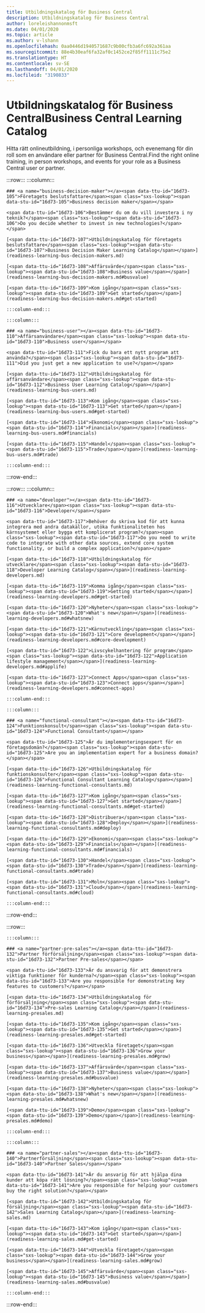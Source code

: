```yaml
---
title: Utbildningskatalog för Business Central
description: Utbildningskatalog för Business Central
author: loreleishannonmsft
ms.date: 04/01/2020
ms.topic: article
ms.author: v-lshann
ms.openlocfilehash: 0aa0446d1940571687c9b00cfb3a6fc692a361aa
ms.sourcegitcommit: 88e4b30eaf6fa32af0c1452ce2f85ff1111c75e2
ms.translationtype: HT
ms.contentlocale: sv-SE
ms.lasthandoff: 04/01/2020
ms.locfileid: "3190833"
---
```

# <a name="business-central-learning-catalog"></a><span data-ttu-id="16d73-103">Utbildningskatalog för Business Central</span><span class="sxs-lookup"><span data-stu-id="16d73-103">Business Central Learning Catalog</span></span>
<span data-ttu-id="16d73-104">Hitta rätt onlineutbildning, i personliga workshops, och evenemang för din roll som en användare eller partner för Business Central.</span><span class="sxs-lookup"><span data-stu-id="16d73-104">Find the right online training, in person workshops, and events for your role as a Business Central user or partner.</span></span>

:::row:::
    :::column:::

    ### <a name="business-decision-maker"></a><span data-ttu-id="16d73-105">Företagets beslutsfattare</span><span class="sxs-lookup"><span data-stu-id="16d73-105">Business decision maker</span></span>

    <span data-ttu-id="16d73-106">Bestämmer du om du vill investera i ny teknik?</span><span class="sxs-lookup"><span data-stu-id="16d73-106">Do you decide whether to invest in new technologies?</span></span> 

    [<span data-ttu-id="16d73-107">Utbildningskatalog för företagets beslutsfattare</span><span class="sxs-lookup"><span data-stu-id="16d73-107">Business Decision Maker Learning Catalog</span></span>](readiness-learning-bus-decision-makers.md)

    [<span data-ttu-id="16d73-108">Affärsvärde</span><span class="sxs-lookup"><span data-stu-id="16d73-108">Business value</span></span>](readiness-learning-bus-decision-makers.md#busvalue)

    [<span data-ttu-id="16d73-109">Kom igång</span><span class="sxs-lookup"><span data-stu-id="16d73-109">Get started</span></span>](readiness-learning-bus-decision-makers.md#get-started)

    :::column-end:::

    :::column:::

    ### <a name="business-user"></a><span data-ttu-id="16d73-110">Affärsanvändare</span><span class="sxs-lookup"><span data-stu-id="16d73-110">Business user</span></span>

    <span data-ttu-id="16d73-111">Fick du bara ett nytt program att använda?</span><span class="sxs-lookup"><span data-stu-id="16d73-111">Did you just get a new application to use?</span></span> 

    [<span data-ttu-id="16d73-112">Utbildningskatalog för affärsanvändare</span><span class="sxs-lookup"><span data-stu-id="16d73-112">Business User Learning Catalog</span></span>](readiness-learning-bus-users.md)

    [<span data-ttu-id="16d73-113">Kom igång</span><span class="sxs-lookup"><span data-stu-id="16d73-113">Get started</span></span>](readiness-learning-bus-users.md#get-started)

    [<span data-ttu-id="16d73-114">Ekonomi</span><span class="sxs-lookup"><span data-stu-id="16d73-114">Financials</span></span>](readiness-learning-bus-users.md#financials)

    [<span data-ttu-id="16d73-115">Handel</span><span class="sxs-lookup"><span data-stu-id="16d73-115">Trade</span></span>](readiness-learning-bus-users.md#trade)

    :::column-end:::

:::row-end:::

:::row:::
    :::column:::

    ### <a name="developer"></a><span data-ttu-id="16d73-116">Utvecklare</span><span class="sxs-lookup"><span data-stu-id="16d73-116">Developer</span></span>

    <span data-ttu-id="16d73-117">Behöver du skriva kod för att kunna integrera med andra datakällor, utöka funktionaliteten hos kärnsystemet eller bygga ett komplicerat program?</span><span class="sxs-lookup"><span data-stu-id="16d73-117">Do you need to write code to integrate with other data sources, extend core system functionality, or build a complex application?</span></span>

    [<span data-ttu-id="16d73-118">Utbildningskatalog för utvecklare</span><span class="sxs-lookup"><span data-stu-id="16d73-118">Developer Learning Catalog</span></span>](readiness-learning-developers.md)

    [<span data-ttu-id="16d73-119">Komma igång</span><span class="sxs-lookup"><span data-stu-id="16d73-119">Getting started</span></span>](readiness-learning-developers.md#get-started)

    [<span data-ttu-id="16d73-120">Nyheter</span><span class="sxs-lookup"><span data-stu-id="16d73-120">What's new</span></span>](readiness-learning-developers.md#whatsnew)

    [<span data-ttu-id="16d73-121">Kärnutveckling</span><span class="sxs-lookup"><span data-stu-id="16d73-121">Core development</span></span>](readiness-learning-developers.md#core-development)

    [<span data-ttu-id="16d73-122">Livscykelhantering för program</span><span class="sxs-lookup"><span data-stu-id="16d73-122">Application lifestyle management</span></span>](readiness-learning-developers.md#applife)

    [<span data-ttu-id="16d73-123">Connect Apps</span><span class="sxs-lookup"><span data-stu-id="16d73-123">Connect apps</span></span>](readiness-learning-developers.md#connect-apps)

    :::column-end:::

    :::column:::

    ### <a name="functional-consultant"></a><span data-ttu-id="16d73-124">Funktionskonsult</span><span class="sxs-lookup"><span data-stu-id="16d73-124">Functional Consultant</span></span>
    
    <span data-ttu-id="16d73-125">Är du implementeringsexpert för en företagsdomän?</span><span class="sxs-lookup"><span data-stu-id="16d73-125">Are you an implementation expert for a business domain?</span></span> 

    [<span data-ttu-id="16d73-126">Utbildningskatalog för funktionskonsulter</span><span class="sxs-lookup"><span data-stu-id="16d73-126">Functional Consultant Learning Catalog</span></span>](readiness-learning-functional-consultants.md)

    [<span data-ttu-id="16d73-127">Kom igång</span><span class="sxs-lookup"><span data-stu-id="16d73-127">Get started</span></span>](readiness-learning-functional-consultants.md#get-started)

    [<span data-ttu-id="16d73-128">Distribuera</span><span class="sxs-lookup"><span data-stu-id="16d73-128">Deploy</span></span>](readiness-learning-functional-consultants.md#deploy)

    [<span data-ttu-id="16d73-129">Ekonomi</span><span class="sxs-lookup"><span data-stu-id="16d73-129">Financials</span></span>](readiness-learning-functional-consultants.md#financials)

    [<span data-ttu-id="16d73-130">Handel</span><span class="sxs-lookup"><span data-stu-id="16d73-130">Trade</span></span>](readiness-learning-functional-consultants.md#trade)

    [<span data-ttu-id="16d73-131">Moln</span><span class="sxs-lookup"><span data-stu-id="16d73-131">Cloud</span></span>](readiness-learning-functional-consultants.md#cloud)

    :::column-end:::

:::row-end:::

:::row:::

    :::column:::

    ### <a name="partner-pre-sales"></a><span data-ttu-id="16d73-132">Partner förförsäljning</span><span class="sxs-lookup"><span data-stu-id="16d73-132">Partner Pre-sales</span></span>

    <span data-ttu-id="16d73-133">Är du ansvarig för att demonstrera viktiga funktioner för kunderna?</span><span class="sxs-lookup"><span data-stu-id="16d73-133">Are you responsible for demonstrating key features to customers?</span></span> 

    [<span data-ttu-id="16d73-134">Utbildningskatalog för förförsäljning</span><span class="sxs-lookup"><span data-stu-id="16d73-134">Pre-sales Learning Catalog</span></span>](readiness-learning-presales.md)

    [<span data-ttu-id="16d73-135">Kom igång</span><span class="sxs-lookup"><span data-stu-id="16d73-135">Get started</span></span>](readiness-learning-presales.md#get-started)

    [<span data-ttu-id="16d73-136">Utveckla företaget</span><span class="sxs-lookup"><span data-stu-id="16d73-136">Grow your business</span></span>](readiness-learning-presales.md#grow)

    [<span data-ttu-id="16d73-137">Affärsvärde</span><span class="sxs-lookup"><span data-stu-id="16d73-137">Business value</span></span>](readiness-learning-presales.md#busvalue)

    [<span data-ttu-id="16d73-138">Nyheter</span><span class="sxs-lookup"><span data-stu-id="16d73-138">What's new</span></span>](readiness-learning-presales.md#whatsnew)

    [<span data-ttu-id="16d73-139">Demo</span><span class="sxs-lookup"><span data-stu-id="16d73-139">Demo</span></span>](readiness-learning-presales.md#demo)

    :::column-end:::

    :::column:::

    ### <a name="partner-sales"></a><span data-ttu-id="16d73-140">Partnerförsäljning</span><span class="sxs-lookup"><span data-stu-id="16d73-140">Partner Sales</span></span>

    <span data-ttu-id="16d73-141">Är du ansvarig för att hjälpa dina kunder att köpa rätt lösning?</span><span class="sxs-lookup"><span data-stu-id="16d73-141">Are you responsible for helping your customers buy the right solution?</span></span> 

    [<span data-ttu-id="16d73-142">Utbildningskatalog för försäljning</span><span class="sxs-lookup"><span data-stu-id="16d73-142">Sales Learning Catalog</span></span>](readiness-learning-sales.md)

    [<span data-ttu-id="16d73-143">Kom igång</span><span class="sxs-lookup"><span data-stu-id="16d73-143">Get started</span></span>](readiness-learning-sales.md#get-started)

    [<span data-ttu-id="16d73-144">Utveckla företaget</span><span class="sxs-lookup"><span data-stu-id="16d73-144">Grow your business</span></span>](readiness-learning-sales.md#grow)

    [<span data-ttu-id="16d73-145">Affärsvärde</span><span class="sxs-lookup"><span data-stu-id="16d73-145">Business value</span></span>](readiness-learning-sales.md#busvalue)

    :::column-end:::

:::row-end:::
